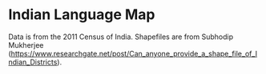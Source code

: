 # Indian Language Map

Data is from the 2011 Census of India. Shapefiles are from Subhodip Mukherjee (https://www.researchgate.net/post/Can_anyone_provide_a_shape_file_of_Indian_Districts).